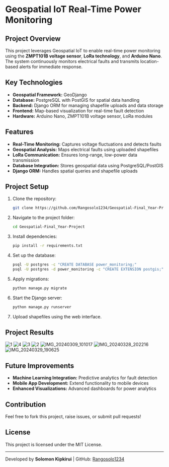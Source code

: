 # Geospatial IoT Real-Time Power Monitoring

## Project Overview
This project leverages Geospatial IoT to enable real-time power monitoring using the **ZMPT101B voltage sensor**, **LoRa technology**, and **Arduino Nano**. The system continuously monitors electrical faults and transmits location-based alerts for immediate response.

## Key Technologies
- **Geospatial Framework:** GeoDjango
- **Database:** PostgreSQL with PostGIS for spatial data handling
- **Backend:** Django ORM for managing shapefile uploads and data storage
- **Frontend:** Map-based visualization for real-time fault detection
- **Hardware:** Arduino Nano, ZMPT101B voltage sensor, LoRa modules

## Features
- **Real-Time Monitoring:** Captures voltage fluctuations and detects faults
- **Geospatial Analysis:** Maps electrical faults using uploaded shapefiles
- **LoRa Communication:** Ensures long-range, low-power data transmission
- **Database Integration:** Stores geospatial data using PostgreSQL/PostGIS
- **Django ORM:** Handles spatial queries and shapefile uploads

## Project Setup
1. Clone the repository:
   ```bash
   git clone https://github.com/Rangosolo1234/Geospatial-Final_Year-Project.git
   ```
2. Navigate to the project folder:
   ```bash
   cd Geospatial-Final_Year-Project
   ```
3. Install dependencies:
   ```bash
   pip install -r requirements.txt
   ```
4. Set up the database:
   ```bash
   psql -U postgres -c "CREATE DATABASE power_monitoring;"
   psql -U postgres -d power_monitoring -c "CREATE EXTENSION postgis;"
   ```
5. Apply migrations:
   ```bash
   python manage.py migrate
   ```
6. Start the Django server:
   ```bash
   python manage.py runserver
   ```
7. Upload shapefiles using the web interface.

## Project Results
![1](https://github.com/user-attachments/assets/cf06c20e-c6ef-41bb-86bd-106abb2a8990)
![4](https://github.com/user-attachments/assets/49e32784-6126-4bc4-be35-f0d1f16f9b26)
![3](https://github.com/user-attachments/assets/968e879e-f7ed-4b9e-afd0-4400a915642d)
![2](https://github.com/user-attachments/assets/305762e7-dbc0-46bb-9e9a-37c9e3770453)
![IMG_20240309_101017](https://github.com/user-attachments/assets/e92ec438-1ab1-4222-acd1-9be2161d47d4)
![IMG_20240328_202216](https://github.com/user-attachments/assets/8aefba5d-9f4d-40bb-b472-ff3acba5775c)
![IMG_20240329_190625](https://github.com/user-attachments/assets/54d1ef54-d6d3-4655-a39e-9dbebd672a19)

## Future Improvements
- **Machine Learning Integration:** Predictive analytics for fault detection
- **Mobile App Development:** Extend functionality to mobile devices
- **Enhanced Visualizations:** Advanced dashboards for power analytics

## Contribution
Feel free to fork this project, raise issues, or submit pull requests!

## License
This project is licensed under the MIT License.

---
Developed by **Solomon Kipkirui** | GitHub: [Rangosolo1234](https://github.com/Rangosolo1234)

